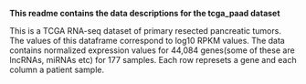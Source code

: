 __This readme contains the data descriptions for the tcga_paad dataset__

This is a TCGA RNA-seq dataset of primary resected pancreatic tumors. The values of this dataframe correspond to log10 RPKM values. The data contains normalized expression values for 44,084 genes(some of these are lncRNAs, miRNAs etc) for 177 samples. Each row represets a gene and each column a patient sample. 


